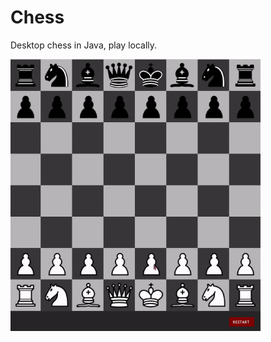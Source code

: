 # Chess
Desktop chess in Java, play locally.  
<p align="left">
<img src="https://github.com/carlgombert/Chess/blob/master/chessdemo.gif" width="400" height="435"/>
</p>
